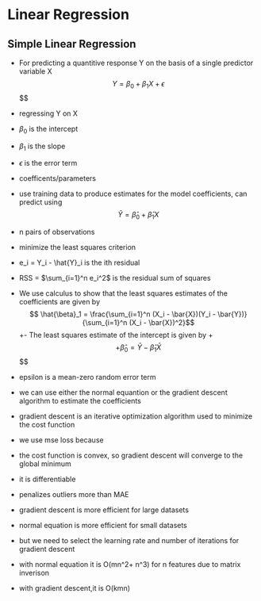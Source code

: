 # Linear Regression

## Simple Linear Regression

- For predicting a quantitive response Y on the basis of a single predictor variable X
$$
Y = \beta_0 + \beta_1 X + \epsilon$$
$$
- regressing Y on X
- $\beta_0$ is the intercept
- $\beta_1$ is the slope
- $\epsilon$ is the error term

- coefficents/parameters
- use training data to produce estimates for the model coefficients, can predict using
$$
\hat{Y} = \hat{\beta}_0 + \hat{\beta}_1 X
$$
- n pairs of observations
- minimize the least squares criterion
- e_i = Y_i - \hat{Y}_i is the ith residual
- RSS = $\sum_{i=1}^n e_i^2$ is the residual sum of squares
- We use calculus to show that the least squares estimates of the coefficients are given by
$$
\hat{\beta}_1 = \frac{\sum_{i=1}^n (X_i - \bar{X})(Y_i - \bar{Y})}{\sum_{i=1}^n (X_i - \bar{X})^2}$$
+- The least squares estimate of the intercept is given by
+$$
+\hat{\beta}_0 = \bar{Y} - \hat{\beta}_1 \bar{X}$$
$$

- epsilon is a mean-zero random error term

- we can use either the normal equantion or the gradient descent algorithm to estimate the coefficients
- gradient descent is an iterative optimization algorithm used to minimize the cost function
- we use mse loss because
- the cost function is convex, so gradient descent will converge to the global minimum
- it is differentiable
- penalizes outliers more than MAE
- gradient descent is more efficient for large datasets
- normal equation is more efficient for small datasets
- but we need to select the learning rate and number of iterations for gradient descent
- with normal equation it is O(mn^2+ n^3) for n features due to matrix inverison
- with gradient descent,it is O(kmn) 
